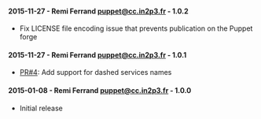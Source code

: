 #### 2015-11-27 - Remi Ferrand <puppet@cc.in2p3.fr> - 1.0.2

* Fix LICENSE file encoding issue that prevents publication on the Puppet forge

#### 2015-11-27 - Remi Ferrand <puppet@cc.in2p3.fr> - 1.0.1

* [PR#4](https://github.com/ccin2p3/puppet-etc_services/pull/4): Add support for dashed services names

#### 2015-01-08 - Remi Ferrand <puppet@cc.in2p3.fr> - 1.0.0

* Initial release
